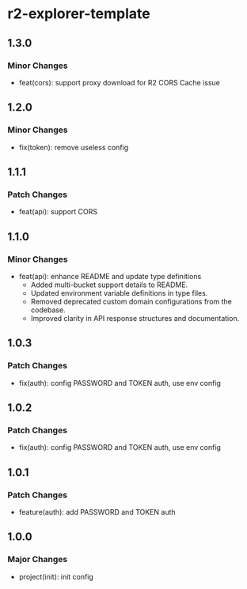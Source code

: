 # r2-explorer-template

## 1.3.0

### Minor Changes

- feat(cors): support proxy download for R2 CORS Cache issue

## 1.2.0

### Minor Changes

- fix(token): remove useless config

## 1.1.1

### Patch Changes

- feat(api): support CORS

## 1.1.0

### Minor Changes

- feat(api): enhance README and update type definitions
  - Added multi-bucket support details to README.
  - Updated environment variable definitions in type files.
  - Removed deprecated custom domain configurations from the codebase.
  - Improved clarity in API response structures and documentation.

## 1.0.3

### Patch Changes

- fix(auth): config PASSWORD and TOKEN auth, use env config

## 1.0.2

### Patch Changes

- fix(auth): config PASSWORD and TOKEN auth, use env config

## 1.0.1

### Patch Changes

- feature(auth): add PASSWORD and TOKEN auth

## 1.0.0

### Major Changes

- project(init): init config
